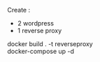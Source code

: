 Create :  
  - 2 wordpress 
  - 1 reverse proxy  
   
docker build . -t reverseproxy  
docker-compose up -d

